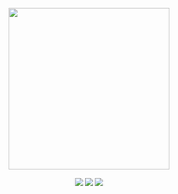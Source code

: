 <div align = 'center'>
  <br/>
  <!-- <img src = 'https://github.com/yangchang-n/HoYoLab-box/assets/104478650/437f3344-11d1-461f-9525-4e31f4ac20f4' width = '405'> -->
  <!-- <img src = 'https://github.com/user-attachments/assets/cedcde01-861e-44d9-8fe0-1f90ac453bfa' width = '374'> -->
  <!-- <img src = 'https://github.com/user-attachments/assets/45ea518c-80bb-4a0a-8e7d-fe673c7c2075' width = '498' title = 'gif by potatoumbre/ptumbre'> -->
  <img src = 'https://github.com/user-attachments/assets/62fada6c-b33a-4677-8f90-24d676c678f9' width = '324'>
  <br/>
  <br/>
  <a href="mailto:tomtomato@naver.com" target="_blank"><img src="https://img.shields.io/badge/email-03C75A?style=for-the-badge&logo=naver&logoColor=white"&link=mailto:tomtomato@naver.com></a>
  <a href="https://discordapp.com/users/285674950772260884" target="_blank"><img src="https://img.shields.io/badge/discord-5865F2?style=for-the-badge&logo=discord&logoColor=white"&link=https://discordapp.com/users/285674950772260884></a>
  <a href="https://steamcommunity.com/id/yangchang-n" target="_blank"><img src="https://img.shields.io/badge/steam-000000?style=for-the-badge&logo=steam&logoColor=white"&link=https://steamcommunity.com/id/yangchang-n></a>
</div>
